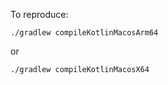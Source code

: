 To reproduce:

```shell
./gradlew compileKotlinMacosArm64
```

or 
```shell
./gradlew compileKotlinMacosX64
```